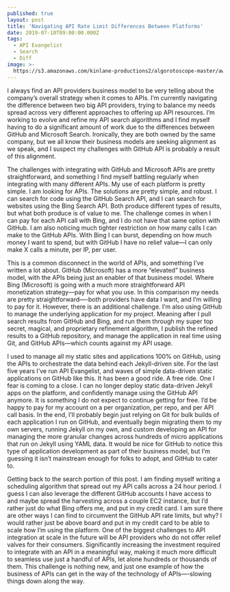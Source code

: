 ```yaml
---
published: true
layout: post
title: 'Navigating API Rate Limit Differences Between Platforms'
date: 2019-07-10T09:00:00.000Z
tags:
  - API Evangelist
  - Search
  - Diff
image: >-
  https://s3.amazonaws.com/kinlane-productions2/algorotoscope-master/aws-s3-stories-death-valley-national-park-dali-three-just-road.jpg
---
```


I always find an API providers business model to be very telling about the company’s overall strategy when it comes to APIs. I’m currently navigating the difference between two big API providers, trying to balance my needs spread across very different approaches to offering up API resources. I’m working to evolve and refine my API search algorithms and I find myself having to do a significant amount of work due to the differences between GitHub and Microsoft Search. Ironically, they are both owned by the same company, but we all know their business models are seeking alignment as we speak, and I suspect my challenges with GitHub API is probably a result of this alignment.

The challenges with integrating with GitHub and Microsoft APIs are pretty straightforward, and something I find myself battling regularly when integrating with many different APIs. My use of each platform is pretty simple. I am looking for APIs. The solutions are pretty simple, and robust. I can search for code using the GitHub Search API, and I can search for websites using the Bing Search API. Both produce different types of results, but what both produce is of value to me. The challenge comes in when I can pay for each API call with Bing, and I do not have that same option with GitHub. I am also noticing much tighter restriction on how many calls I can make to the GitHub APIs. With Bing I can burst, depending on how much money I want to spend, but with GitHub I have no relief value—I can only make X calls a minute, per IP, per user.

This is a common disconnect in the world of APIs, and something I’ve written a lot about. GitHub (Microsoft) has a more “elevated” business model, with the APIs being just an enabler of that business model. Where Bing (Microsoft) is going with a much more straightforward API monetization strategy—pay for what you use. In this comparison my needs are pretty straightforward—-both providers have data I want, and I’m willing to pay for it. However, there is an additional challenge. I’m also using GitHub to manage the underlying application for my project. Meaning after I pull search results from GitHub and Bing, and run them through my super top secret, magical, and proprietary refinement algorithm, I publish the refined results to a GitHub repository, and manage the application in real time using Git, and GitHub APIs—which counts against my API usage.

I used to manage all my static sites and applications 100% on GitHub, using the APIs to orchestrate the data behind each Jekyll-driven site. For the last five years I’ve run API Evangelist, and waves of simple data-driven static applications on GitHub like this. It has been a good ride. A free ride. One I fear is coming to a close. I can no longer deploy static data-driven Jekyll apps on the platform, and confidently manage using the GitHub API anymore. It is something I do not expect to continue getting for free. I’d be happy to pay for my account on a per organization, per repo, and per API call basis. In the end, I’ll probably begin just relying on Git for bulk builds of each application I run on GitHub, and eventually begin migrating them to my own servers, running Jekyll on my own, and custom developing an API for managing the more granular changes across hundreds of micro applications that run on Jekyll using YAML data. It would be nice for GitHub to notice this type of application development as part of their business model, but I’m guessing it isn’t mainstream enough for folks to adopt, and GitHub to cater to.

Getting back to the search portion of this post. I am finding myself writing a scheduling algorithm that spread out my API calls across a 24 hour period. I guess I can also leverage the different GitHub accounts I have access to and maybe spread the harvesting across a couple EC2 instance, but I’d rather just do what Bing offers me, and put in my credit card. I am sure there are other ways I can find to circumvent the GitHub API rate limits, but why? I would rather just be above board and put in my credit card to be able to scale how I’m using the platform. One of the biggest challenges to API integration at scale in the future will be API providers who do not offer relief valves for their consumers. Significantly increasing the investment required to integrate with an API in a meaningful way, making it much more difficult to seamless use just a handful of APIs, let alone hundreds or thousands of them. This challenge is nothing new, and just one example of how the business of APIs can get in the way of the technology of APIs—-slowing things down along the way.
